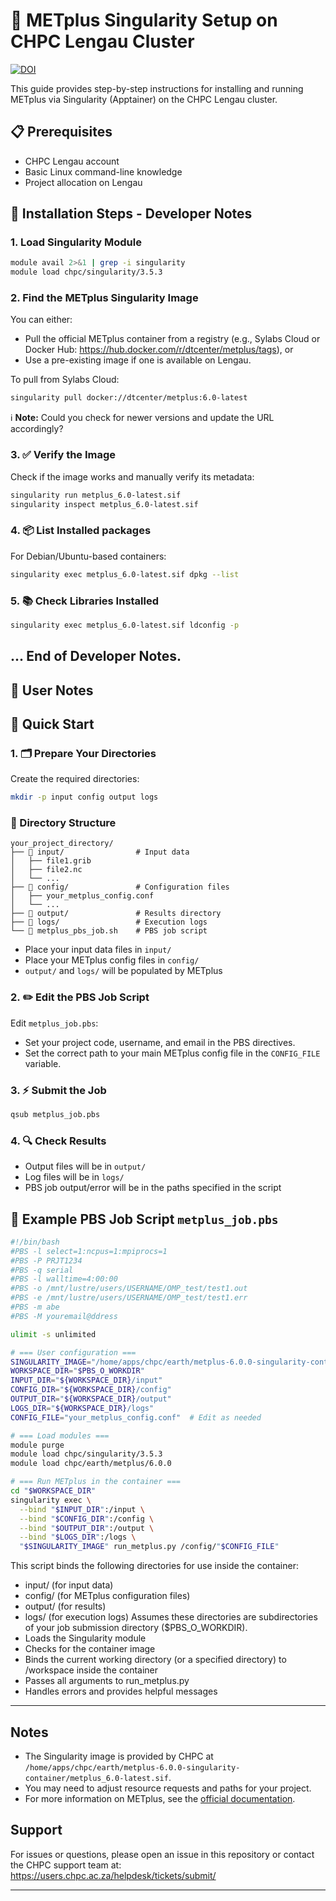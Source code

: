 # 🚀 METplus Singularity Setup on CHPC Lengau Cluster

[![DOI](https://zenodo.org/badge/DOI/10.5281/zenodo.15790478.svg)](https://doi.org/10.5281/zenodo.15790478)

This guide provides step-by-step instructions for installing and running METplus via Singularity (Apptainer) on the CHPC Lengau cluster.

## 📋 Prerequisites
- CHPC Lengau account
- Basic Linux command-line knowledge
- Project allocation on Lengau

## 🔧 Installation Steps - Developer Notes

### 1. Load Singularity Module
```bash
module avail 2>&1 | grep -i singularity
module load chpc/singularity/3.5.3
```

### 2. Find the METplus Singularity Image
You can either:
- Pull the official METplus container from a registry (e.g., Sylabs Cloud or Docker Hub: https://hub.docker.com/r/dtcenter/metplus/tags), or
- Use a pre-existing image if one is available on Lengau.

To pull from Sylabs Cloud:
```bash
singularity pull docker://dtcenter/metplus:6.0-latest
```

ℹ️ **Note:** Could you check for newer versions and update the URL accordingly?

### 3. ✅ Verify the Image
Check if the image works and manually verify its metadata:
```bash
singularity run metplus_6.0-latest.sif
singularity inspect metplus_6.0-latest.sif
```

### 4. 📦 List Installed packages
For Debian/Ubuntu-based containers:
```bash
singularity exec metplus_6.0-latest.sif dpkg --list
```

### 5. 📚 Check Libraries Installed
```bash
singularity exec metplus_6.0-latest.sif ldconfig -p
```
... End of Developer Notes.
---
 
## 👤 User Notes
## 🚀 Quick Start

### 1. 🗂️ Prepare Your Directories
Create the required directories:
```sh
mkdir -p input config output logs
```
### 📁 Directory Structure
```text
your_project_directory/
├── 📂 input/                # Input data
│   ├── file1.grib
│   ├── file2.nc
│   └── ...
├── 📂 config/               # Configuration files
│   ├── your_metplus_config.conf
│   └── ...
├── 📂 output/               # Results directory
├── 📂 logs/                 # Execution logs
└── 📄 metplus_pbs_job.sh    # PBS job script
```
- Place your input data files in `input/`
- Place your METplus config files in `config/`
- `output/` and `logs/` will be populated by METplus

### 2. ✏️ Edit the PBS Job Script

Edit `metplus_job.pbs`:
- Set your project code, username, and email in the PBS directives.
- Set the correct path to your main METplus config file in the `CONFIG_FILE` variable.

### 3. ⚡ Submit the Job

```sh
qsub metplus_job.pbs
```
### 4. 🔍 Check Results
- Output files will be in `output/`
- Log files will be in `logs/`
- PBS job output/error will be in the paths specified in the script

## 📜 Example PBS Job Script ```metplus_job.pbs```

```bash
#!/bin/bash
#PBS -l select=1:ncpus=1:mpiprocs=1
#PBS -P PRJT1234
#PBS -q serial
#PBS -l walltime=4:00:00
#PBS -o /mnt/lustre/users/USERNAME/OMP_test/test1.out
#PBS -e /mnt/lustre/users/USERNAME/OMP_test/test1.err
#PBS -m abe
#PBS -M youremail@ddress

ulimit -s unlimited

# === User configuration ===
SINGULARITY_IMAGE="/home/apps/chpc/earth/metplus-6.0.0-singularity-container/metplus_6.0-latest.sif"
WORKSPACE_DIR="$PBS_O_WORKDIR"
INPUT_DIR="${WORKSPACE_DIR}/input"
CONFIG_DIR="${WORKSPACE_DIR}/config"
OUTPUT_DIR="${WORKSPACE_DIR}/output"
LOGS_DIR="${WORKSPACE_DIR}/logs"
CONFIG_FILE="your_metplus_config.conf"  # Edit as needed

# === Load modules ===
module purge
module load chpc/singularity/3.5.3
module load chpc/earth/metplus/6.0.0

# === Run METplus in the container ===
cd "$WORKSPACE_DIR"
singularity exec \
  --bind "$INPUT_DIR":/input \
  --bind "$CONFIG_DIR":/config \
  --bind "$OUTPUT_DIR":/output \
  --bind "$LOGS_DIR":/logs \
  "$SINGULARITY_IMAGE" run_metplus.py /config/"$CONFIG_FILE"
```
This script binds the following directories for use inside the container:
- input/ (for input data)
- config/ (for METplus configuration files)
- output/ (for results)
- logs/ (for execution logs)
Assumes these directories are subdirectories of your job submission directory ($PBS_O_WORKDIR).
- Loads the Singularity module 
- Checks for the container image
- Binds the current working directory (or a specified directory) to /workspace inside the container
- Passes all arguments to run_metplus.py
- Handles errors and provides helpful messages

---

## Notes

- The Singularity image is provided by CHPC at `/home/apps/chpc/earth/metplus-6.0.0-singularity-container/metplus_6.0-latest.sif`.
- You may need to adjust resource requests and paths for your project.
- For more information on METplus, see the [official documentation](https://metplus.readthedocs.io/en/latest/).

## Support

For issues or questions, please open an issue in this repository or contact the CHPC support team at: https://users.chpc.ac.za/helpdesk/tickets/submit/

---















